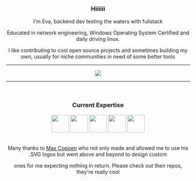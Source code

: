
<div align="center">
<h3> Hiiiiii </h3>

 <p> I'm Eva, backend dev testing the waters with fullstack</p> 
 
 <p>Educated in network engineering, Windows Operating System Certified and daily driving linux. </p>
 <p> I like contributing to cool open source projects and sometimes building my own, usually for niche communities in need of some better tools  </p>
 
   
</div>

___

<center>
<div>
<p align="center">
<img src="https://github-readme-stats.vercel.app/api?username=Eva-kl&count_private=true&show_icons=true&theme=tokyonight" />
</p>
</div>
</center>

***

<br>
<h3 align="center"> Current Expertise</h3>
<div align="center">
    <a href="https://nl.wikipedia.org/wiki/C%E2%99%AF"><img height="48" src="https://github.com/mxcop/mxcop/blob/main/.github/assets/csharp-lang.svg" /></a>
    <a href="https://www.rust-lang.org/"><img height="48" src="https://github.com/mxcop/mxcop/blob/main/.github/assets/rust-lang.svg" /></a>
    <a href="https://www.typescriptlang.org/"><img height="48" src="https://github.com/mxcop/mxcop/blob/main/.github/assets/js-ts-lang.svg" /></a>
    <a href="https://svelte.dev/"><img height="48" src="https://github.com/mxcop/mxcop/blob/main/.github/assets/svelte-lang.svg" /></a>
    <a href="https://learn.microsoft.com/en-us/previous-versions/windows/desktop/legacy/mt829240(v=vs.85)"><img height="48" src="https://github.com/mxcop/mxcop/blob/main/.github/assets/vbscript-lang.svg" /></a>
</div>
<br>


 <div align="center">
 <p>Many thanks to <a href="https://github.com/mxcop">Max Coppen</a> who not only made and allowed me to use his .SVG logos but went above and beyond to design custom</p> 
 <p>ones for me expecting nothing in return. Please check out their repos, they're really cool</p></div>

